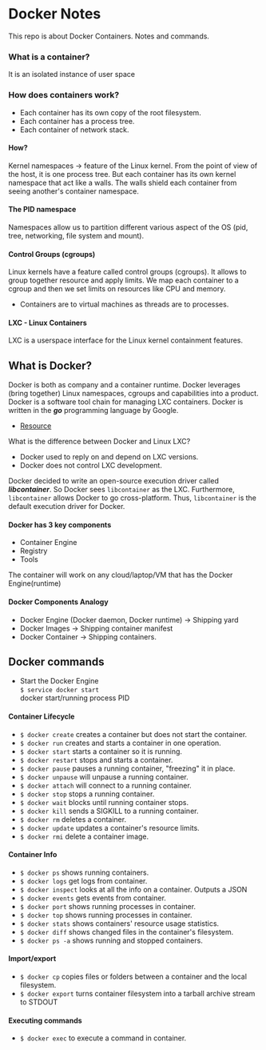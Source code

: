 # Docker Notes

This repo is about Docker Containers. Notes and commands.

### What is a container?
It is an isolated instance of user space

### How does containers work?
- Each container has its own copy of the root filesystem.
- Each container has a process tree.
- Each container of network stack.

#### How?
Kernel namespaces -> feature of the Linux kernel.
From the point of view of the host, it is one process tree.
But each container has its own kernel namespace that act like a walls.
The walls shield each container from seeing another's container namespace.

#### The PID namespace
Namespaces allow us to partition different various aspect of the OS (pid, tree, networking, file system and mount).

#### Control Groups (cgroups)
Linux kernels have a feature called control groups (cgroups).
It allows to group together resource and apply limits.
We map each container to a cgroup and then we set limits on resources like CPU and memory.

- Containers are to virtual machines as threads are to processes.

#### LXC - Linux Containers
LXC is a userspace interface for the Linux kernel containment features.


## What is Docker?
Docker is both as company and a container runtime.
Docker leverages (bring together) Linux namespaces, cgroups and capabilities into a product. Docker is a software tool chain for managing LXC containers.
Docker is written in the ___go___ programming language by Google.

- [Resource](http://etherealmind.com/basics-docker-containers-hypervisors-coreos/)

What is the difference between Docker and Linux LXC?
- Docker used to reply on and depend on LXC versions.
- Docker does not control LXC development.

Docker decided to write an open-source execution driver called ___libcontainer___.
So Docker sees `libcontainer` as the LXC.
Furthermore, `libcontainer` allows Docker to go cross-platform. Thus, `libcontainer` is the default execution driver for Docker.

#### Docker has 3 key components
- Container Engine
- Registry
- Tools

The container will work on any cloud/laptop/VM that has the Docker Engine(runtime)

#### Docker Components Analogy
- Docker Engine (Docker daemon, Docker runtime) -> Shipping yard
- Docker Images -> Shipping container manifest
- Docker Container -> Shipping containers.

## Docker commands
- Start the Docker Engine<br>
`$ service docker start`<br>docker start/running process PID

#### Container Lifecycle
- `$ docker create` creates a container but does not start the container.
- `$ docker run` creates and starts a container in one operation.
- `$ docker start` starts a container so it is running.
- `$ docker restart` stops and starts a container.
- `$ docker pause` pauses a running container, "freezing" it in place.
- `$ docker unpause` will unpause a running container.
- `$ docker attach` will connect to a running container.
- `$ docker stop` stops a running container.
- `$ docker wait` blocks until running container stops.
- `$ docker kill` sends a SIGKILL to a running container.
- `$ docker rm` deletes a container.
- `$ docker update` updates a container's resource limits.
- `$ docker rmi` delete a container image.

#### Container Info
- `$ docker ps` shows running containers.
- `$ docker logs` get logs from container.
- `$ docker inspect` looks at all the info on a container. Outputs a JSON
- `$ docker events` gets events from container.
- `$ docker port` shows running processes in container.
- `$ docker top` shows running processes in container.
- `$ docker stats` shows containers' resource usage statistics.
- `$ docker diff` shows changed files in the container's filesystem.
- `$ docker ps -a` shows running and stopped containers.

#### Import/export
- `$ docker cp` copies files or folders between a container and the local filesystem.
- `$ docker export` turns container filesystem into a tarball archive stream to STDOUT

#### Executing commands
- `$ docker exec` to execute a command in container.
